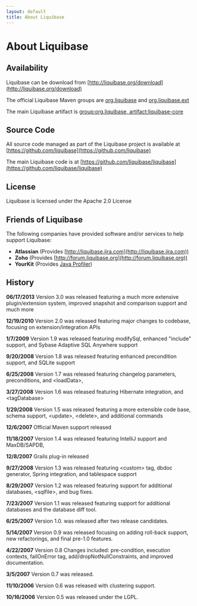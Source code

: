 ```yaml
---
layout: default
title: About Liquibase
---
```


# About Liquibase #

## Availability ##

Liquibase can be download from [http://liquibase.org/download](http://liquibase.org/download)

The official Liquibase Maven groups are [org.liquibase](http://search.maven.org/#search%7Cga%7C1%7Cg%3A%22org.liquibase%22) and [org.liquibase.ext](http://search.maven.org/#search%7Cga%7C1%7Cg%3A%22org.liquibase.ext%22)

The main Liquibase artifact is [group:org.liquibase, artifact:liquibase-core](http://search.maven.org/#search%7Cga%7C1%7Ca%3A%22liquibase-core%22)

## Source Code ##

All source code managed as part of the Liquibase project is available at [https://github.com/liquibase](https://github.com/liquibase)

The main Liquibase code is at [https://github.com/liquibase/liquibase](https://github.com/liquibase/liquibase)

## License ##

Liquibase is licensed under the Apache 2.0 License

## Friends of Liquibase ##

The following companies have provided software and/or services to help support Liquibase:

- **Atlassian** (Provides [http://liquibase.jira.com](http://liquibase.jira.com))
- **Zoho** (Provides [http://forum.liquibase.org](http://forum.liquibase.org))
- **YourKit** (Provides [Java Profiler](http://yourkit.com))

## History ##
**06/17/2013** Version 3.0 was released featuring a much more extensive plugin/extension system, improved snapshot and comparison support and much more

**12/19/2010** Version 2.0 was released featuring major changes to codebase, focusing on extension/integration APIs

**1/7/2009** Version 1.9 was released featuring modifySql, enhanced "include" support, and Sybase Adaptive SQL Anywhere support

**9/20/2008** Version 1.8 was released featuring enhanced precondition support, and SQLite support

**6/25/2008** Version 1.7 was released featuring changelog parameters, preconditions, and &lt;loadData&gt;,

**3/27/2008** Version 1.6 was released featuring Hibernate integration, and &lt;tagDatabase&gt;

**1/29/2008** Version 1.5 was released featuring a more extensible code base, schema support, &lt;update&gt;, &lt;delete&gt;, and additional commands

**12/6/2007** Official Maven support released

**11/18/2007** Version 1.4 was released featuring IntelliJ support and MaxDB/SAPDB, 

**12/8/2007** Grails plug-in released

**9/27/2008** Version 1.3 was released featuring &lt;custom&gt; tag, dbdoc generator, Spring integration, and tablespace support

**8/29/2007** Version 1.2 was released featuring support for additional databases, &lt;sqlfile&gt;, and bug fixes.

**7/23/2007** Version 1.1 was released featuring support for additional databases and the database diff tool.

**6/25/2007** Version 1.0. was released after two release candidates.

**5/14/2007** Version 0.9 was released focusing on adding roll-back support, new refactorings, and final pre-1.0 features.

**4/22/2007** Version 0.8 Changes included: pre-condition, execution contexts, failOnError tag, add/dropNotNullConstraints, and improved documentation.

**3/5/2007** Version 0.7 was released.

**11/10/2006** Version 0.6 was released with clustering support.

**10/16/2006** Version 0.5 was released under the LGPL.